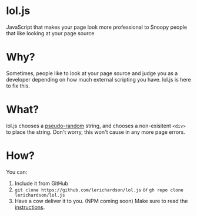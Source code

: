 # lol.js

JavaScript that makes your page look more professional to Snoopy people that like looking at your page source

# Why?

Sometimes, people like to look at your page source and judge you as a developer depending on how much external scripting you have. lol.js is here to fix this.

# What?

lol.js chooses a [pseudo-random](https://random.org) string, and chooses a non-exisitent ```<div>``` to place the string. Don't worry, this won't cause in any more page errors.

# How?

You can: 
1. Include it from GitHub
2. ```git clone https://github.com/lerichardson/lol.js``` or ```gh repo clone lerichardson/lol.js```
3. Have a cow deliver it to you. (NPM coming soon)
Make sure to read the [instructions](https://lerichardson.github.io/lol.js/getting-started).
